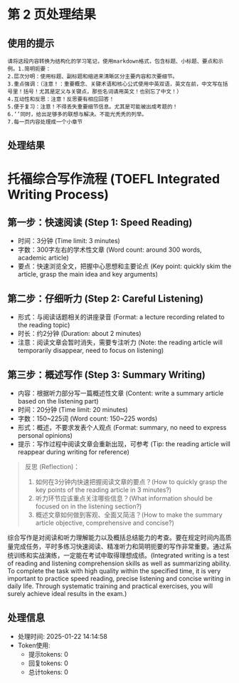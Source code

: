# 第 2 页处理结果

## 使用的提示
```
请将这段内容转换为结构化的学习笔记，使用markdown格式，包含标题、小标题、要点和示例。1.简明扼要：
2.层次分明：使用标题、副标题和缩进来清晰区分主要内容和次要细节。
3.重点强调：（注意！：重要概念、关键术语和核心公式使用中英双语，英文在前，中文写在括号里！括号！尤其是定义与关键点，那些名词请用英文！也别忘了中文！）
4.互动性和反思：注意！反思要有相应回答！
5.便于复习：注意！不得丢失重要细节信息。尤其是可能被出成考题的！
6.‘’同时，给出足够多的联想与解决。不能光秃秃的列举。
7.每一页内容处理成一个小章节
```

## 处理结果
# 托福综合写作流程 (TOEFL Integrated Writing Process)

## 第一步：快速阅读 (Step 1: Speed Reading)
- 时间：3分钟 (Time limit: 3 minutes)
- 字数：300字左右的学术性文章 (Word count: around 300 words, academic article)
- 要点：快速浏览全文，把握中心思想和主要论点 (Key point: quickly skim the article, grasp the main idea and key arguments)

## 第二步：仔细听力 (Step 2: Careful Listening) 
- 形式：与阅读话题相关的讲座录音 (Format: a lecture recording related to the reading topic)
- 时长：约2分钟 (Duration: about 2 minutes)
- 注意：阅读文章会暂时消失，需要专注听力 (Note: the reading article will temporarily disappear, need to focus on listening)

## 第三步：概述写作 (Step 3: Summary Writing)
- 内容：根据听力部分写一篇概述性文章 (Content: write a summary article based on the listening part)
- 时间：20分钟 (Time limit: 20 minutes) 
- 字数：150~225词 (Word count: 150~225 words)
- 形式：概述，不要求发表个人观点 (Format: summary, no need to express personal opinions)
- 提示：写作过程中阅读文章会重新出现，可参考 (Tip: the reading article will reappear during writing for reference)

> 反思 (Reflection)：
> 1. 如何在3分钟内快速把握阅读文章的要点？(How to quickly grasp the key points of the reading article in 3 minutes?)
> 2. 听力环节应该重点关注哪些信息？(What information should be focused on in the listening section?)
> 3. 概述文章如何做到客观、全面又简洁？(How to make the summary article objective, comprehensive and concise?)

综合写作是对阅读和听力理解能力以及概括总结能力的考查。要在规定时间内高质量完成任务，平时多练习快速阅读、精准听力和简明扼要的写作非常重要。通过系统训练和实战演练，一定能在考试中取得理想成绩。(Integrated writing is a test of reading and listening comprehension skills as well as summarizing ability. To complete the task with high quality within the specified time, it is very important to practice speed reading, precise listening and concise writing in daily life. Through systematic training and practical exercises, you will surely achieve ideal results in the exam.)

## 处理信息
- 处理时间: 2025-01-22 14:14:58
- Token使用:
  - 提示tokens: 0
  - 回复tokens: 0
  - 总计tokens: 0
